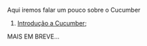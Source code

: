 Aqui iremos falar um pouco sobre o Cucumber

1. [Introdução a Cucumber](https://github.com/brunobatista25/best_archer/blob/master/tests/Cucumber/01-introducao_cucumber.md);


MAIS EM BREVE...